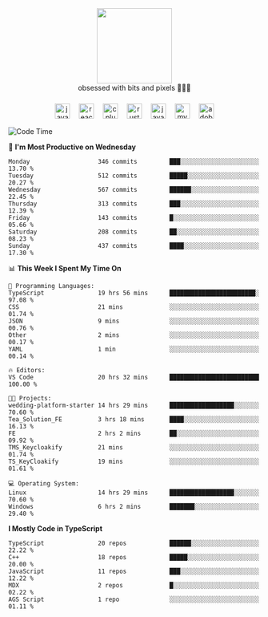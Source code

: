 


  <div align="center">
    
   <img src = "https://i.postimg.cc/W1R4TF4j/d6kpuve-c97567cf-518b-4b86-a271-5c89d88d22f7.gif"  width=150px height=150px />
 </div>

<div align="center">
  obsessed with bits and pixels 🧑‍💻🎨
</div>

  ###
<div align="center">
 <img src="https://cdn.jsdelivr.net/gh/devicons/devicon/icons/javascript/javascript-original.svg" height="30" alt="javascript logo"  />
  <img width="10" />
  <img src="https://cdn.jsdelivr.net/gh/devicons/devicon/icons/react/react-original.svg" height="30" alt="react logo"  />
  <img width="10" />
   <!--<img src="https://cdn.jsdelivr.net/gh/devicons/devicon/icons/nodejs/nodejs-original.svg" height="30" alt="nodejs logo"  />
  <img width="10" />
 <img src="https://cdn.jsdelivr.net/gh/devicons/devicon/icons/flutter/flutter-original.svg" height="30" alt="flutter logo"  />
 <img width="10" />-->
  <img src="https://cdn.jsdelivr.net/gh/devicons/devicon/icons/cplusplus/cplusplus-original.svg" height="30" alt="cpluplus logo"  />
  <img width="10" />
    <img src="https://cdn.jsdelivr.net/gh/devicons/devicon/icons/rust/rust-original.svg" height="30" alt="rust logo"  />
  <img width="10" />
  <img src="https://cdn.jsdelivr.net/gh/devicons/devicon/icons/java/java-original.svg" height="30" alt="java logo"  />
  <img width="10" />
  <img src="https://skillicons.dev/icons?i=mysql" height="30" alt="mysql logo"  />
  <img width="10" />
  <img src="https://skillicons.dev/icons?i=pr" height="30" alt="adobepremierepro logo"  />
</div>

<!--START_SECTION:waka-->
![Code Time](http://img.shields.io/badge/Code%20Time-2%2C295%20hrs%2043%20mins-blue)

📅 **I'm Most Productive on Wednesday** 

```text
Monday                   346 commits         ███░░░░░░░░░░░░░░░░░░░░░░   13.70 % 
Tuesday                  512 commits         █████░░░░░░░░░░░░░░░░░░░░   20.27 % 
Wednesday                567 commits         ██████░░░░░░░░░░░░░░░░░░░   22.45 % 
Thursday                 313 commits         ███░░░░░░░░░░░░░░░░░░░░░░   12.39 % 
Friday                   143 commits         █░░░░░░░░░░░░░░░░░░░░░░░░   05.66 % 
Saturday                 208 commits         ██░░░░░░░░░░░░░░░░░░░░░░░   08.23 % 
Sunday                   437 commits         ████░░░░░░░░░░░░░░░░░░░░░   17.30 % 
```


📊 **This Week I Spent My Time On** 

```text
💬 Programming Languages: 
TypeScript               19 hrs 56 mins      ████████████████████████░   97.08 % 
CSS                      21 mins             ░░░░░░░░░░░░░░░░░░░░░░░░░   01.74 % 
JSON                     9 mins              ░░░░░░░░░░░░░░░░░░░░░░░░░   00.76 % 
Other                    2 mins              ░░░░░░░░░░░░░░░░░░░░░░░░░   00.17 % 
YAML                     1 min               ░░░░░░░░░░░░░░░░░░░░░░░░░   00.14 % 

🔥 Editors: 
VS Code                  20 hrs 32 mins      █████████████████████████   100.00 % 

🐱‍💻 Projects: 
wedding-platform-starter 14 hrs 29 mins      ██████████████████░░░░░░░   70.60 % 
Tea_Solution_FE          3 hrs 18 mins       ████░░░░░░░░░░░░░░░░░░░░░   16.13 % 
FE                       2 hrs 2 mins        ██░░░░░░░░░░░░░░░░░░░░░░░   09.92 % 
TMS_Keycloakify          21 mins             ░░░░░░░░░░░░░░░░░░░░░░░░░   01.74 % 
TS_KeyCloakify           19 mins             ░░░░░░░░░░░░░░░░░░░░░░░░░   01.61 % 

💻 Operating System: 
Linux                    14 hrs 29 mins      ██████████████████░░░░░░░   70.60 % 
Windows                  6 hrs 2 mins        ███████░░░░░░░░░░░░░░░░░░   29.40 % 
```

**I Mostly Code in TypeScript** 

```text
TypeScript               20 repos            ██████░░░░░░░░░░░░░░░░░░░   22.22 % 
C++                      18 repos            █████░░░░░░░░░░░░░░░░░░░░   20.00 % 
JavaScript               11 repos            ███░░░░░░░░░░░░░░░░░░░░░░   12.22 % 
MDX                      2 repos             █░░░░░░░░░░░░░░░░░░░░░░░░   02.22 % 
AGS Script               1 repo              ░░░░░░░░░░░░░░░░░░░░░░░░░   01.11 % 
```




<!--END_SECTION:waka-->
